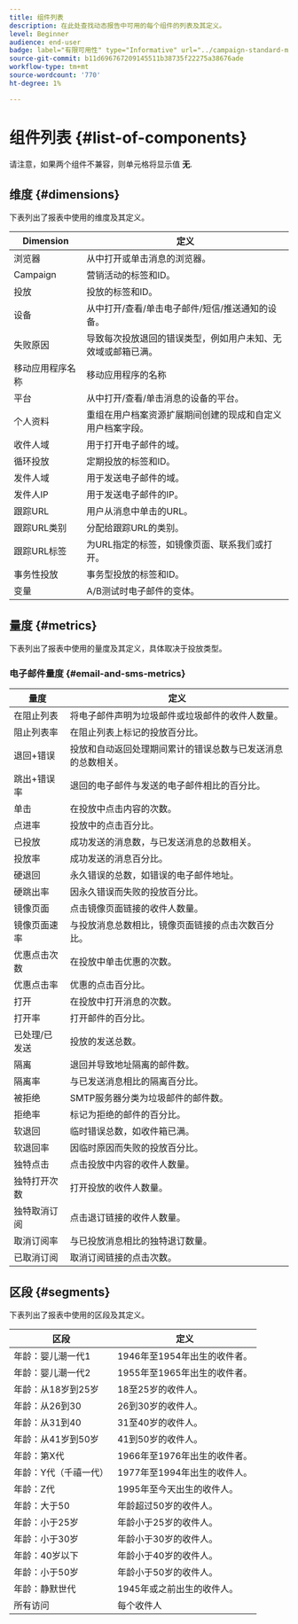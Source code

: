 ```yaml
---
title: 组件列表
description: 在此处查找动态报告中可用的每个组件的列表及其定义。
level: Beginner
audience: end-user
badge: label="有限可用性" type="Informative" url="../campaign-standard-migration-home.md" tooltip="仅限于Campaign Standard已迁移的用户"
source-git-commit: b11d696767209145511b38735f22275a38676ade
workflow-type: tm+mt
source-wordcount: '770'
ht-degree: 1%

---
```


# 组件列表 {#list-of-components}

请注意，如果两个组件不兼容，则单元格将显示值 **无**.

## 维度 {#dimensions}

下表列出了报表中使用的维度及其定义。

<table> 
 <thead> 
  <tr> 
   <th> Dimension<br/> </th> 
   <th> 定义<br/> </th> 
  </tr> 
 </thead> 
 <tbody> 
  <tr> 
   <td> 浏览器<br/> </td> 
   <td> 从中打开或单击消息的浏览器。<br/> </td> 
  </tr> 
  <tr> 
   <td> Campaign<br/> </td> 
   <td> 营销活动的标签和ID。<br/> </td> 
  </tr> 
  <tr> 
   <td> 投放<br/> </td> 
   <td> 投放的标签和ID。<br/> </td> 
  </tr> 
  <tr> 
   <td> 设备<br/> </td> 
   <td> 从中打开/查看/单击电子邮件/短信/推送通知的设备。<br/> </td> 
  </tr> 
  <tr> 
   <td> 失败原因<br/> </td> 
   <td> 导致每次投放退回的错误类型，例如用户未知、无效域或邮箱已满。<br/> </td> 
  </tr> 
  <tr> 
   <td> 移动应用程序名称<br/> </td> 
   <td> 移动应用程序的名称<br/> </td> 
  </tr>
  <tr> 
   <td> 平台<br/> </td> 
   <td> 从中打开/查看/单击消息的设备的平台。<br/> </td> 
  </tr> 
  <tr> 
   <td> 个人资料<br/> </td> 
   <td> 重组在用户档案资源扩展期间创建的现成和自定义用户档案字段。<br/> </td> 
  </tr> 
  <tr> 
   <td> 收件人域<br/> </td> 
   <td> 用于打开电子邮件的域。<br/> </td> 
  </tr> 
  <tr> 
   <td> 循环投放<br/> </td> 
   <td> 定期投放的标签和ID。<br/> </td> 
  </tr> 
  <tr> 
   <td> 发件人域<br/> </td> 
   <td> 用于发送电子邮件的域。<br/> </td> 
  </tr> 
  <tr> 
   <td> 发件人IP<br/> </td> 
   <td> 用于发送电子邮件的IP。<br/> </td> 
  </tr> 
  <tr> 
   <td> 跟踪URL<br/> </td> 
   <td> 用户从消息中单击的URL。<br/> </td> 
  </tr> 
  <tr> 
   <td> 跟踪URL类别<br/> </td> 
   <td> 分配给跟踪URL的类别。<br/> </td> 
  </tr> 
  <tr> 
   <td> 跟踪URL标签<br/> </td> 
   <td> 为URL指定的标签，如镜像页面、联系我们或打开。<br/> </td> 
  </tr> 
  <tr> 
   <td> 事务性投放<br/> </td> 
   <td> 事务型投放的标签和ID。<br/> </td> 
  </tr> 
  <tr> 
   <td> 变量<br/> </td> 
   <td> A/B测试时电子邮件的变体。<br/> </td> 
  </tr> 
 </tbody> 
</table>

## 量度 {#metrics}

下表列出了报表中使用的量度及其定义，具体取决于投放类型。

### 电子邮件量度 {#email-and-sms-metrics}

<table> 
 <thead> 
  <tr> 
   <th> 量度<br/> </th> 
   <th> 定义<br/> </th> 
  </tr> 
 </thead> 
 <tbody> 
  <tr> 
   <td> 在阻止列表<br/> </td> 
   <td> 将电子邮件声明为垃圾邮件或垃圾邮件的收件人数量。<br/> </td> 
  </tr> 
  <tr> 
   <td> 阻止列表率<br/> </td> 
   <td> 在阻止列表上标记的投放百分比。<br/> </td> 
  </tr> 
  <tr> 
   <td> 退回+错误<br/> </td> 
   <td> 投放和自动返回处理期间累计的错误总数与已发送消息的总数相关。<br/> </td> 
  </tr> 
  <tr> 
   <td> 跳出+错误率<br/> </td> 
   <td> 退回的电子邮件与发送的电子邮件相比的百分比。<br/> </td> 
  </tr> 
  <tr> 
   <td> 单击<br/> </td> 
   <td> 在投放中点击内容的次数。<br/> </td> 
  </tr> 
  <tr> 
   <td> 点进率<br/> </td> 
   <td> 投放中的点击百分比。<br/> </td> 
  </tr> 
  <tr> 
   <td> 已投放<br/> </td> 
   <td> 成功发送的消息数，与已发送消息的总数相关。<br/> </td> 
  </tr> 
  <tr> 
   <td> 投放率<br/> </td> 
   <td> 成功发送的消息百分比。<br/> </td> 
  </tr> 
  <tr> 
   <td> 硬退回<br/> </td> 
   <td> 永久错误的总数，如错误的电子邮件地址。<br/> </td> 
  </tr> 
  <tr> 
   <td> 硬跳出率<br/> </td> 
   <td> 因永久错误而失败的投放百分比。<br/> </td> 
  </tr> 
  <tr> 
   <td> 镜像页面<br/> </td> 
   <td> 点击镜像页面链接的收件人数量。<br/> </td> 
  </tr> 
  <tr> 
   <td> 镜像页面速率<br/> </td> 
   <td> 与投放消息总数相比，镜像页面链接的点击次数百分比。<br/> </td> 
  </tr> 
  <tr> 
   <td> 优惠点击次数<br/> </td> 
   <td> 在投放中单击优惠的次数。<br/> </td> 
  </tr> 
  <tr> 
   <td> 优惠点击率<br/> </td> 
   <td> 优惠的点击百分比。<br/> </td> 
  </tr> 
  <tr> 
   <td> 打开<br/> </td> 
   <td> 在投放中打开消息的次数。<br/> </td> 
  </tr> 
  <tr> 
   <td> 打开率<br/> </td> 
   <td> 打开邮件的百分比。<br/> </td> 
  </tr> 
  <tr> 
   <td> 已处理/已发送<br/> </td> 
   <td> 投放的发送总数。<br/> </td> 
  </tr> 
  <tr> 
   <td> 隔离<br/> </td> 
   <td> 退回并导致地址隔离的邮件数。<br/> </td> 
  </tr> 
  <tr> 
   <td> 隔离率<br/> </td> 
   <td> 与已发送消息相比的隔离百分比。<br/> </td> 
  </tr> 
  <tr> 
   <td> 被拒绝<br/> </td> 
   <td> SMTP服务器分类为垃圾邮件的邮件数。<br/> </td> 
  </tr> 
  <tr> 
   <td> 拒绝率<br/> </td> 
   <td> 标记为拒绝的邮件的百分比。<br/> </td> 
  </tr> 
  <tr> 
   <td> 软退回<br/> </td> 
   <td> 临时错误总数，如收件箱已满。<br/> </td> 
  </tr> 
  <tr> 
   <td> 软退回率<br/> </td> 
   <td> 因临时原因而失败的投放百分比。<br/> </td> 
  </tr> 
  <tr> 
   <td> 独特点击<br/> </td> 
   <td> 点击投放中内容的收件人数量。<br/> </td> 
  </tr> 
  <tr> 
   <td> 独特打开次数<br/> </td> 
   <td> 打开投放的收件人数量。<br/> </td> 
  </tr> 
  <tr> 
   <td> 独特取消订阅<br/> </td> 
   <td> 点击退订链接的收件人数量。<br/> </td> 
  </tr> 
  <tr> 
   <td> 取消订阅率<br/> </td> 
   <td> 与已投放消息相比的独特退订数量。<br/> </td> 
  </tr> 
  <tr> 
   <td> 已取消订阅<br/> </td> 
   <td> 取消订阅链接的点击次数。<br/> </td> 
  </tr> 
 </tbody> 
</table>

<!--
### Push notification metrics {#push-notification-metrics}

<table> 
 <thead> 
  <tr> 
   <th> Metric<br/> </th> 
   <th> Definition<br/> </th> 
  </tr> 
 </thead> 
 <tbody> 
  <tr> 
   <td> Bounces + Errors<br/> </td> 
   <td> Total of errors cumulated during delivery in relation to the total number of sent messages, e.g. errors from MCPNS or provider.<br/> </td> 
  </tr> 
  <tr> 
   <td> Bounce + Error rate<br/> </td> 
   <td> Percentage of push notifications that bounced compared to push notifications sent.<br/> </td> 
  </tr> 
  <tr> 
   <td> Click<br/> </td> 
   <td> Number of times a push notification has been delivered to the device and clicked on by the user. The user either wanted to view the notification, which will then be moved to Push Open tracking, or dismiss it.<br/> </td> 
  </tr> 
  <tr> 
   <td> Click through rate<br/> </td> 
   <td> Percentage of users who interacted with the push notification.<br/> </td> 
  </tr> 
  <tr> 
   <td> Delivered<br/> </td> 
   <td> Number of push notifications successfully sent, in relation to the total number of sent push notifications.<br/> </td> 
  </tr> 
  <tr> 
   <td> Delivered rate<br/> </td> 
   <td> Percentage of push notifications successfully sent.<br/> </td> 
  </tr> 
  <tr> 
   <td> Impressions<br/> </td> 
   <td> Number of times a push notification has been delivered to the device and left untouched in the notification center. In most cases, impressions number should be similar to the delivered number. This ensures that the device got the message and relayed that information back to the server.<br/> </td> 
  </tr> 
  <tr> 
   <td> Processed/sent<br/> </td> 
   <td> Total number of push notifications sent.<br/> </td> 
  </tr> 
  <tr> 
   <td> Open<br/> </td> 
   <td> Total number of push notifications delivered to the device and clicked on by users thus opening the app. This is similar to the Push Click except a Push Open will not be triggered if the notification was dismissed.<br/> </td> 
  </tr> 
  <tr> 
   <td> Open rate<br/> </td> 
   <td> Percentage of opened push notifications.<br/> </td> 
  </tr> 
  <tr> 
   <td> Unique clicks<br/> </td> 
   <td> Number of times a unique user interacts with the push notification, e.g. clicks on the notification or button.<br/> </td> 
  </tr> 
  <tr> 
   <td> Unique impressions<br/> </td> 
   <td> Number of impressions by recipient.<br/> </td> 
  </tr> 
  <tr> 
   <td> Unique Opens<br/> </td> 
   <td> Number of recipients who opened the delivery.<br/> </td> 
  </tr> 
 </tbody> 
</table>

### In-App metrics {#in-app-metrics}

<table> 
 <thead> 
  <tr> 
   <th> Metric<br/> </th> 
   <th> Definition<br/> </th> 
  </tr> 
 </thead> 
 <tbody> 
  <tr> 
   <td> Delivered<br/> </td> 
   <td> Total number of In-App messages delivered to the device by the service provider.<br/> </td> 
  </tr> 
  <tr> 
   <td> Impressions<br/> </td> 
   <td> Total of In-App messages seen by recipients depending on whether trigger criterion was met.<br/> </td> 
  </tr> 
  <tr> 
   <td> In-App clicks <br/> </td> 
   <td> Total number of recipients who clicked on Button 1 or Button 2.<br/> </td> 
  </tr> 
  <tr> 
   <td> In-App click through rate<br/> </td> 
   <td> Percentage of users who clicked on Button 1 or Button 2 compared to users who saw the message.<br/> </td> 
  </tr> 
  <tr> 
   <td> In-App dismissal<br/> </td> 
   <td> Total number of messages that recipients dismissed either by clicking the close button or auto-dismiss.<br/> </td> 
  </tr> 
  <tr> 
   <td> In-App dismissal rate<br/> </td> 
   <td> Percentage of In-App messages that recipients dismissed.<br/> </td> 
  </tr> 
  <tr> 
   <td> Processed/sent<br/> </td> 
   <td> Total number of In-App messages sent from Adobe Campaign as part of the delivery sent process.<br/> </td> 
  </tr> 
  <tr> 
   <td> Unique impressions<br/> </td> 
   <td> Number of impressions by a unique recipient.<br/> </td> 
  </tr> 
  <tr> 
   <td> Unique In-App clicks<br/> </td> 
   <td> Number of times recipients clicked on Button 1 or Button 2.<br/> </td> 
  </tr> 
  <tr> 
   <td> Unique In-App dismissals<br/> </td> 
   <td> Number of time recipients dismissed an In-App message.<br/> </td> 
  </tr> 
 </tbody> 
</table>
-->

## 区段 {#segments}

下表列出了报表中使用的区段及其定义。

<table> 
 <thead> 
  <tr> 
   <th> 区段<br/> </th> 
   <th> 定义<br/> </th> 
  </tr> 
 </thead> 
 <tbody> 
  <tr> 
   <td> 年龄：婴儿潮一代1<br/> </td> 
   <td> 1946年至1954年出生的收件者。<br/> </td> 
  </tr> 
  <tr> 
   <td> 年龄：婴儿潮一代2<br/> </td> 
   <td> 1955年至1965年出生的收件者。<br/> </td> 
  </tr> 
  <tr> 
   <td> 年龄：从18岁到25岁<br/> </td> 
   <td> 18至25岁的收件人。<br/> </td> 
  </tr> 
  <tr> 
   <td> 年龄：从26到30<br/> </td> 
   <td> 26到30岁的收件人。<br/> </td> 
  </tr> 
  <tr> 
   <td> 年龄：从31到40<br/> </td> 
   <td> 31至40岁的收件人。<br/> </td> 
  </tr> 
  <tr> 
   <td> 年龄：从41岁到50岁<br/> </td> 
   <td> 41到50岁的收件人。<br/> </td> 
  </tr> 
  <tr> 
   <td> 年龄：第X代<br/> </td> 
   <td> 1966年至1976年出生的收件者。<br/> </td> 
  </tr> 
  <tr> 
   <td> 年龄：Y代（千禧一代）<br/> </td> 
   <td> 1977年至1994年出生的收件人。<br/> </td> 
  </tr> 
  <tr> 
   <td> 年龄：Z代<br/> </td> 
   <td> 1995年至今天出生的收件人。<br/> </td> 
  </tr> 
  <tr> 
   <td> 年龄：大于50<br/> </td> 
   <td> 年龄超过50岁的收件人。<br/> </td> 
  </tr> 
  <tr> 
   <td> 年龄：小于25岁<br/> </td> 
   <td> 年龄小于25岁的收件人。<br/> </td> 
  </tr> 
  <tr> 
   <td> 年龄：小于30岁<br/> </td> 
   <td> 年龄小于30岁的收件人。<br/> </td> 
  </tr> 
  <tr> 
   <td> 年龄：40岁以下<br/> </td> 
   <td> 年龄小于40岁的收件人。<br/> </td> 
  </tr> 
  <tr> 
   <td> 年龄：小于50岁<br/> </td> 
   <td> 年龄小于50岁的收件人。<br/> </td> 
  </tr> 
  <tr> 
   <td> 年龄：静默世代<br/> </td> 
   <td> 1945年或之前出生的收件人。<br/> </td> 
  </tr> 
  <tr> 
   <td> 所有访问<br/> </td> 
   <td> 每个收件人<br/> </td> 
  </tr>
 </tbody> 
</table>
